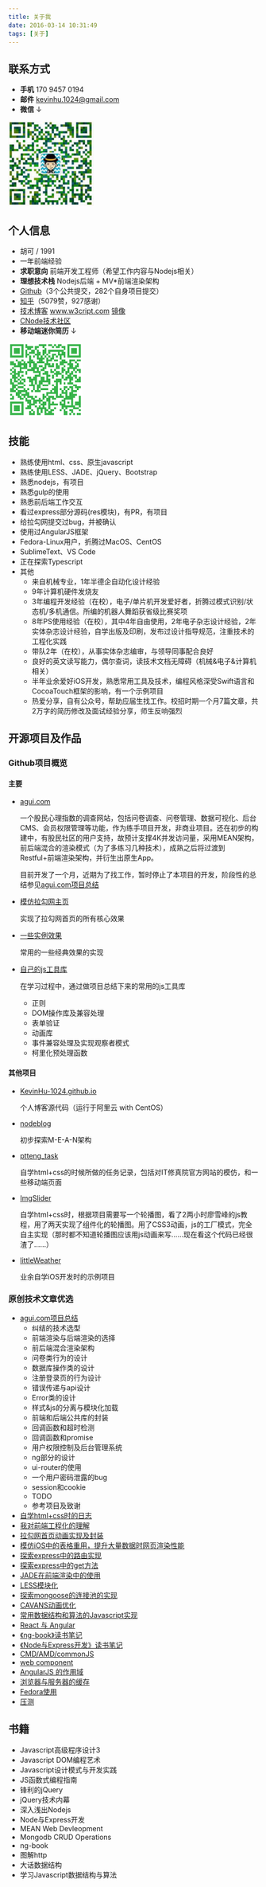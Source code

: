 ```yaml
---
title: 关于我
date: 2016-03-14 10:31:49
tags: [关于]
---
```



## 联系方式

- **手机** 170 9457 0194
- **邮件** <kevinhu.1024@gmail.com>
- **微信** ↓

![](weixin.png)

## 个人信息

- 胡可 / 1991
- 一年前端经验
- **求职意向** 前端开发工程师（希望工作内容与Nodejs相关）
- **理想技术栈** Nodejs后端 + MV*前端渲染架构
- [Github](https://github.com/KevinHu-1024)（3个公共提交，282个自身项目提交） 
- [知乎](https://www.zhihu.com/people/tian-hao-75-66)（5079赞，927感谢） 
- [技术博客](www.w3cript.com) www.w3cript.com [镜像](http://kevinhu-1024.github.io/)
- [CNode技术社区](http://cnodejs.org/user/darknighten)
- **移动端迷你简历** ↓

![](yidongduan.png)

## 技能

- 熟练使用html、css、原生javascript
- 熟练使用LESS、JADE、jQuery、Bootstrap
- 熟悉nodejs，有项目
- 熟悉gulp的使用
- 熟悉前后端工作交互
- 看过express部分源码(res模块)，有PR，有项目
- 给拉勾网提交过bug，并被确认
- 使用过AngularJS框架
- Fedora-Linux用户，折腾过MacOS、CentOS
- SublimeText、VS Code
- 正在探索Typescript
- 其他
    - 来自机械专业，1年半德企自动化设计经验
    - 9年计算机硬件发烧友
    - 3年编程开发经验（在校），电子/单片机开发爱好者，折腾过模式识别/状态机/多机通信。所编的机器人舞蹈获省级比赛奖项
    - 8年PS使用经验（在校），其中4年自由使用，2年电子杂志设计经验，2年实体杂志设计经验，自学出版及印刷，发布过设计指导规范，注重技术的工程化实践
    - 带队2年（在校），从事实体杂志编审，与领导同事配合良好
    - 良好的英文读写能力，偶尔查词，读技术文档无障碍（机械&电子&计算机相关）
    - 半年业余爱好iOS开发，熟悉常用工具及技术，编程风格深受Swift语言和CocoaTouch框架的影响，有一个示例项目
    - 热爱分享，自有公众号，帮助应届生找工作。校招时期一个月7篇文章，共2万字的简历修改及面试经验分享，师生反响强烈

## 开源项目及作品

### Github项目概览

#### 主要

- [agui.com]()

    一个股民心理指数的调查网站，包括问卷调查、问卷管理、数据可视化、后台CMS、会员权限管理等功能，作为练手项目开发，非商业项目。还在初步的构建中，有股民社区的用户支持，故预计支撑4K并发访问量，采用MEAN架构，前后端混合的渲染模式（为了多练习几种技术），成熟之后将过渡到Restful+前端渲染架构，并衍生出原生App。
    
    目前开发了一个月，近期为了找工作，暂时停止了本项目的开发，阶段性的总结参见[agui.com项目总结]()

- [模仿拉勾网主页]()

    实现了拉勾网首页的所有核心效果

- [一些实例效果]()

    常用的一些经典效果的实现

- [自己的js工具库]()

    在学习过程中，通过做项目总结下来的常用的js工具库
    
    - 正则
    - DOM操作库及兼容处理
    - 表单验证
    - 动画库
    - 事件兼容处理及实现观察者模式
    - 柯里化预处理函数

#### 其他项目

- [KevinHu-1024.github.io]()

    个人博客源代码（运行于阿里云 with CentOS）
    
- [nodeblog]()

    初步探索M-E-A-N架构
    
- [ptteng_task]()

    自学html+css的时候所做的任务记录，包括对IT修真院官方网站的模仿，和一些移动端页面
    
- [ImgSlider]()

    自学html+css时，根据项目需要写一个轮播图，看了2两小时廖雪峰的js教程，用了两天实现了组件化的轮播图。用了CSS3动画，js的工厂模式，完全自主实现（那时都不知道轮播图应该用js动画来写……现在看这个代码已经很渣了……）
    
- [littleWeather]()

    业余自学iOS开发时的示例项目

### 原创技术文章优选

- [agui.com项目总结]()
    - 纠结的技术选型
    - 前端渲染与后端渲染的选择
    - 前后端混合渲染架构 
    - 问卷类行为的设计
    - 数据库操作类的设计
    - 注册登录页的行为设计
    - 错误传递与api设计
    - Error类的设计
    - 样式&js的分离与模块化加载
    - 前端和后端公共库的封装
    - 回调函数和超时检测
    - 回调函数和promise
    - 用户权限控制及后台管理系统
    - ng部分的设计
    - ui-router的使用
    - 一个用户密码泄露的bug
    - session和cookie
    - TODO
    - 参考项目及致谢
- [自学html+css时的日志]()
- [我对前端工程化的理解]()
- [拉勾网首页动画实现及封装]()
- [模仿iOS中的表格重用，提升大量数据时网页渲染性能]()
- [探索express中的路由实现]()
- [探索express中的get方法]()
- [JADE在前端渲染中的使用]()
- [LESS模块化]()
- [探索mongoose的连接池的实现]()
- [CAVANS动画优化]()
- [常用数据结构和算法的Javascript实现]()
- [React 与 Angular]()
- [《ng-book》读书笔记]()
- [《Node与Express开发》读书笔记]()
- [CMD/AMD/commonJS]()
- [web component]()
- [AngularJS 的作用域]()
- [浏览器与服务器的缓存]()
- [Fedora使用]()
- [压测]()

## 书籍

- Javascript高级程序设计3
- Javascript DOM编程艺术
- Javascript设计模式与开发实践
- JS函数式编程指南
- 锋利的jQuery
- jQuery技术内幕
- 深入浅出Nodejs
- Node与Express开发
- MEAN Web Devleopment
- Mongodb CRUD Operations
- ng-book
- 图解http
- 大话数据结构
- 学习Javascript数据结构与算法